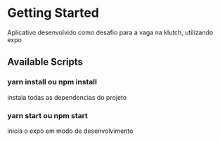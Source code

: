 # Getting Started

Aplicativo desenvolvido como desafio para a vaga na klutch, utilizando expo 

## Available Scripts  
### yarn install ou npm install
instala todas as dependencias do projeto

### yarn start ou npm start
inicia o expo em modo de desenvolvimento 

